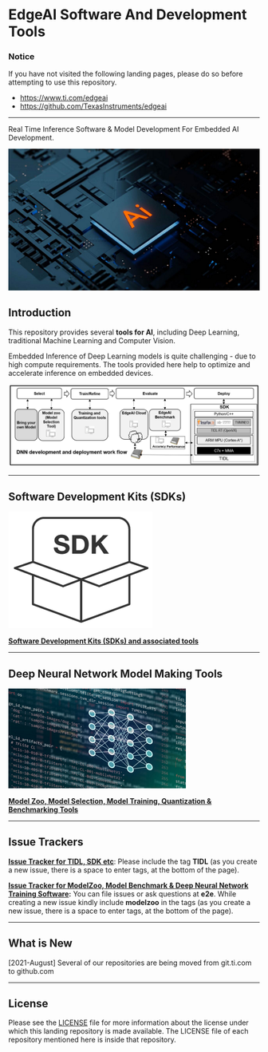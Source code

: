 # EdgeAI Software And Development Tools

### Notice
If you have not visited the following landing pages, please do so before attempting to use this repository.
- https://www.ti.com/edgeai 
- https://github.com/TexasInstruments/edgeai

<hr>
Real Time Inference Software & Model Development For Embedded AI Development.

![EmbeddedAI](./assets/artificial-intelligence-technology-chipset-on-circuit-board-small.png)


## Introduction
This repository provides several **tools for AI**, including Deep Learning, traditional Machine Learning and Computer Vision. 

Embedded Inference of Deep Learning models is quite challenging - due to high compute requirements. The tools provided here help to optimize and accelerate inference on embedded devices.

![EdgeAIDevelopmentFlow](./assets/edgeai-development-flow.png)


<hr>

## Software Development Kits (SDKs)
![SDK](./assets/sdk-code-cropped-icon.png)

**[Software Development Kits (SDKs) and associated tools](readme_sdk.md)**

<hr>

## Deep Neural Network Model Making Tools
![Model training](./assets/neural-networks-icon-small.png)

**[Model Zoo, Model Selection, Model Training, Quantization & Benchmarking Tools](readme_models.md)**

<hr>

## Issue Trackers
**[Issue Tracker for TIDL, SDK etc](https://e2e.ti.com/support/processors/f/791/tags/TIDL)**: Please include the tag **TIDL** (as you create a new issue, there is a space to enter tags, at the bottom of the page). 

**[Issue Tracker for ModelZoo, Model Benchmark & Deep Neural Network Training Software](https://e2e.ti.com/support/processors/f/791/tags/jacinto_2D00_ai_2D00_devkit):** You can file issues or ask questions at **e2e**. While creating a new issue kindly include **modelzoo** in the tags (as you create a new issue, there is a space to enter tags, at the bottom of the page). 

<hr>

## What is New
[2021-August] Several of our repositories are being moved from git.ti.com to github.com

<hr>


## License
Please see the [LICENSE](./LICENSE) file for more information about the license under which this landing repository is made available. The LICENSE file of each repository mentioned here is inside that repository.
